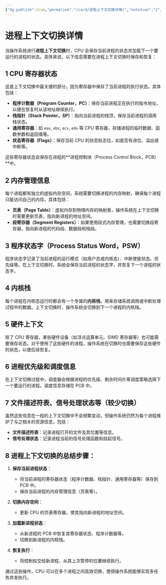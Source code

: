 ```yaml
---
{"dg-publish":true,"permalink":"/card/进程上下文切换详情/","noteIcon":"2","created":"2024-09-13T21:52:43+08:00","updated":"2024-09-20T21:17:13+08:00"}
---
```



# 进程上下文切换详情

当操作系统进行**进程上下文切换**时，CPU 会保存当前进程的状态并加载下一个要运行的进程的状态。具体来说，以下信息需要在进程上下文切换时保存和恢复：

## 1 **CPU 寄存器状态**

这是上下文切换中最关键的部分，因为寄存器中保存了当前进程的执行状态。具体包括：
- **程序计数器（Program Counter，PC）**：保存当前进程正在执行的指令地址，以便在恢复时从该地址继续执行。
- **栈指针（Stack Pointer，SP）**：指向当前进程的栈顶，保存当前进程的调用栈状态。
- **通用寄存器**：如 `eax`, `ebx`, `ecx`, `edx` 等 CPU 寄存器，存储进程的临时数据、函数参数和返回值等。
- **状态寄存器（Flags）**：保存当前 CPU 的状态标志位，如是否有进位、溢出或中断等。

这些寄存器状态会保存在进程的**进程控制块（Process Control Block，PCB）**中。

## 2 **内存管理信息**

每个进程都有独立的虚拟内存空间，系统需要切换进程的内存映射，确保每个进程只能访问自己的内存。具体包括：
- **页表（Page Table）**：虚拟内存到物理内存的映射表，操作系统在上下文切换时需要更新页表，指向新进程的地址空间。
- **段寄存器（Segment Registers）**：如果使用段式内存管理，也需要切换段寄存器，指向新进程的代码段、数据段和栈段。

## 3 **程序状态字（Process Status Word，PSW）**

程序状态字记录了当前进程的运行模式（如用户态或内核态）、中断使能状态、优先级等。在上下文切换时，系统会保存当前进程的状态字，并恢复下一个进程的状态字。

## 4 **内核栈**

每个进程在内核态运行时都会有一个专属的**内核栈**，用来存储系统调用或中断处理过程中的数据。上下文切换时，操作系统会切换到下一个进程的内核栈。

## 5 **硬件上下文**

除了 CPU 寄存器，某些硬件设备（如浮点运算单元、SIMD 寄存器等）也可能需要保存状态。对于使用了这些硬件的进程，操作系统在切换时也需要保存这些硬件的状态，以便后续恢复。

## 6 **进程优先级和调度信息**

在上下文切换过程中，调度器会根据进程的优先级、剩余时间片等调度策略选择下一个要运行的进程。调度信息存储在 PCB 中。

## 7 **文件描述符表、信号处理状态等（较少切换）**

虽然这些信息在一般的上下文切换中不会频繁变动，但操作系统仍然为每个进程维护了与之相关的资源信息，包括：
- **文件描述符表**：记录进程打开的文件及其位置等信息。
- **信号处理状态**：记录进程当前的信号处理函数和挂起信号。

## 8 进程上下文切换的总结步骤：

1. **保存当前进程状态**：
   - 将当前进程的寄存器状态（程序计数器、栈指针、通用寄存器等）保存到 PCB 中。
   - 保存当前进程的内存管理信息（页表等）。
   
2. **切换内存空间**：
   - 更新 CPU 的页表寄存器，使其指向新进程的地址空间。

3. **加载新进程状态**：
   - 从新进程的 PCB 中恢复其寄存器状态、程序计数器等。
   - 切换到新进程的内核栈。

4. **恢复执行**：
   - 将控制权交给新进程，从其上次暂停的位置继续执行。

通过这些操作，CPU 可以在多个进程之间高效切换，使得操作系统能够实现多任务并发执行。
